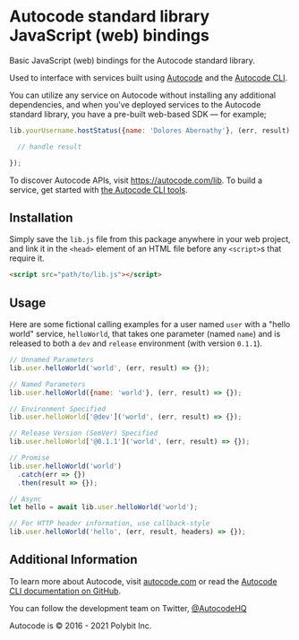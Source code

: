 # Autocode standard library JavaScript (web) bindings

Basic JavaScript (web) bindings for the Autocode standard library.

Used to interface with services built using [Autocode](https://autocode.com) and
the [Autocode CLI](https://github.com/acode/lib).

You can utilize any service on Autocode without installing any additional
dependencies, and when you've deployed services to the Autocode standard library,
you have a pre-built web-based SDK &mdash; for example;

```javascript
lib.yourUsername.hostStatus({name: 'Dolores Abernathy'}, (err, result) => {

  // handle result

});
```

To discover Autocode APIs, visit https://autocode.com/lib. To build a service,
get started with [the Autocode CLI tools](https://github.com/acode/lib).

## Installation

Simply save the `lib.js` file from this package anywhere in your web project,
and link it in the `<head>` element of an HTML file before any `<script>`s that
require it.

```html
<script src="path/to/lib.js"></script>
```

## Usage

Here are some fictional calling examples for a user named `user` with a
"hello world" service, `helloWorld`, that takes one parameter (named `name`)
and is released to both a `dev` and `release` environment (with version `0.1.1`).

```javascript
// Unnamed Parameters
lib.user.helloWorld('world', (err, result) => {});

// Named Parameters
lib.user.helloWorld({name: 'world'}, (err, result) => {});

// Environment Specified
lib.user.helloWorld['@dev']('world', (err, result) => {});

// Release Version (SemVer) Specified
lib.user.helloWorld['@0.1.1']('world', (err, result) => {});

// Promise
lib.user.helloWorld('world')
  .catch(err => {})
  .then(result => {});

// Async
let hello = await lib.user.helloWorld('world');

// For HTTP header information, use callback-style
lib.user.helloWorld('hello', (err, result, headers) => {});
```

## Additional Information

To learn more about Autocode, visit [autocode.com](https://autocode.com) or read the
[Autocode CLI documentation on GitHub](https://github.com/acode/lib).

You can follow the development team on Twitter, [@AutocodeHQ](https://twitter.com/AutocodeHQ)

Autocode is &copy; 2016 - 2021 Polybit Inc.
